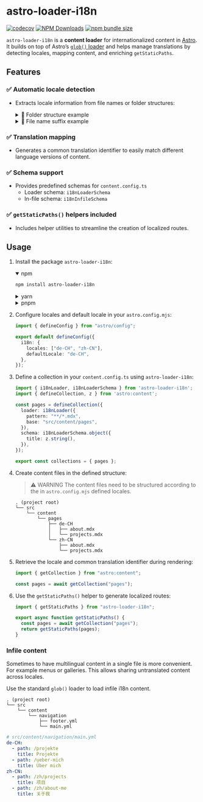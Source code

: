 # astro-loader-i18n

[![codecov](https://codecov.io/github/openscript/astro-loader-i18n/graph/badge.svg?token=O2UYXUDEOT)](https://codecov.io/github/openscript/astro-loader-i18n)
[![NPM Downloads](https://img.shields.io/npm/dw/astro-loader-i18n)](https://npmjs.org/astro-loader-i18n)
[![npm bundle size](https://img.shields.io/bundlephobia/min/astro-loader-i18n)](https://npmjs.org/astro-loader-i18n)

`astro-loader-i18n` is a **content loader** for internationalized content in [Astro](https://astro.build). It builds on top of Astro’s [`glob()` loader](https://docs.astro.build/en/reference/content-loader-reference/#glob-loader) and helps manage translations by detecting locales, mapping content, and enriching `getStaticPaths`.


## Features

### ✅ Automatic locale detection

- Extracts locale information from file names or folder structures:
  <details>
    <summary>📂 Folder structure example</summary>

    ```plaintext
    . (project root)
    ├── README.md
    └── src
        └── content
            └── pages
                ├── de-CH
                │   ├── about.mdx
                │   └── projects.mdx
                └── zh-CN
                    ├── about.mdx
                    └── projects.mdx
    ```
  </details>
  <details>
    <summary>📄 File name suffix example</summary>

    ```plaintext
    . (project root)
    └── src
        └── content
            └── pages
                ├── about.de-CH.mdx
                ├── about.zh-CN.mdx
                ├── projects.de-CH.mdx
                └── projects.zh-CN.mdx
    ```
  </details>

### ✅ Translation mapping
- Generates a common translation identifier to easily match different language versions of content.

### ✅ Schema support
- Provides predefined schemas for `content.config.ts`
  - Loader schema: `i18nLoaderSchema`
  - In-file schema: `i18nInfileSchema`

### ✅ `getStaticPaths()` helpers included
- Includes helper utilities to streamline the creation of localized routes.

## Usage

1. Install the package `astro-loader-i18n`:
   <details open>
    <summary>npm</summary>

    ```bash
    npm install astro-loader-i18n
    ```
   </details>
   <details>
     <summary>yarn</summary>

     ```bash
     yarn add astro-loader-i18n
     ```
   </details>
   <details>
     <summary>pnpm</summary>

     ```bash
     pnpm add astro-loader-i18n
     ```
   </details>

1. Configure locales and default locale in your `astro.config.mjs`:

   ```typescript
   import { defineConfig } from "astro/config";

   export default defineConfig({
     i18n: {
       locales: ["de-CH", "zh-CN"],
       defaultLocale: "de-CH",
     },
   });
   ```

1. Define a collection in your `content.config.ts` using `astro-loader-i18n`:

   ```typescript
   import { i18nLoader, i18nLoaderSchema } from 'astro-loader-i18n';
   import { defineCollection, z } from 'astro:content';

   const pages = defineCollection({
     loader: i18nLoader({
       pattern: "**/*.mdx",
       base: "src/content/pages",
     }),
     schema: i18nLoaderSchema.object({
       title: z.string(),
     }),
   });

   export const collections = { pages };
   ```

1. Create content files in the defined structure:
   > ⚠️ WARNING
   > The content files need to be structured according to the in `astro.config.mjs` defined locales.

   ```
   . (project root)
   └── src
       └── content
           └── pages
               ├── de-CH
               │   ├── about.mdx
               │   └── projects.mdx
               └── zh-CN
                   ├── about.mdx
                   └── projects.mdx
   ```

1. Retrieve the locale and common translation identifier during rendering:

   ```typescript
   import { getCollection } from "astro:content";

   const pages = await getCollection("pages");
   ```

1. Use the `getStaticPaths()` helper to generate localized routes:

   ```typescript
   import { getStaticPaths } from "astro-loader-i18n";

   export async function getStaticPaths() {
     const pages = await getCollection("pages");
     return getStaticPaths(pages);
   }
   ```

### Infile content

Sometimes to have multilingual content in a single file is more convenient. For example menus or galleries. This allows sharing untranslated content across locales.

Use the standard `glob()` loader to load infile i18n content.

```
. (project root)
└── src
    └── content
        └── navigation
            ├── footer.yml
            └── main.yml
```

```yaml
# src/content/navigation/main.yml
de-CH:
  - path: /projekte
    title: Projekte
  - path: /ueber-mich
    title: Über mich
zh-CN:
  - path: /zh/projects
    title: 项目
  - path: /zh/about-me
    title: 关于我
```
